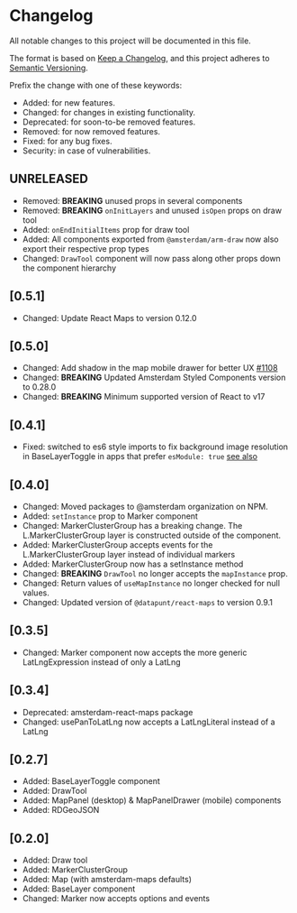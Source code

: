 # Changelog

All notable changes to this project will be documented in this file.

The format is based on [Keep a Changelog](https://keepachangelog.com/en/1.0.0/),
and this project adheres to [Semantic Versioning](https://semver.org/spec/v2.0.0.html).

Prefix the change with one of these keywords:

- Added: for new features.
- Changed: for changes in existing functionality.
- Deprecated: for soon-to-be removed features.
- Removed: for now removed features.
- Fixed: for any bug fixes.
- Security: in case of vulnerabilities.

## UNRELEASED
- Removed: **BREAKING** unused props in several components 
- Removed: **BREAKING** `onInitLayers` and unused `isOpen` props on draw tool
- Added: `onEndInitialItems` prop for draw tool
- Added: All components exported from `@amsterdam/arm-draw` now also export their respective prop types
- Changed: `DrawTool` component will now pass along other props down the component hierarchy

## [0.5.1]
- Changed: Update React Maps to version 0.12.0

## [0.5.0]
- Changed: Add shadow in the map mobile drawer for better UX [#1108](https://github.com/Amsterdam/amsterdam-react-maps/pull/1108)
- Changed: **BREAKING** Updated Amsterdam Styled Components version to 0.28.0
- Changed: **BREAKING** Minimum supported version of React to v17

## [0.4.1]

- Fixed: switched to es6 style imports to fix background image resolution in BaseLayerToggle in apps that prefer `esModule: true` [see also](https://github.com/facebook/create-react-app/pull/9934)

## [0.4.0]

- Changed: Moved packages to @amsterdam organization on NPM.
- Added: `setInstance` prop to Marker component
- Changed: MarkerClusterGroup has a breaking change. The L.MarkerClusterGroup layer is constructed outside of the component. 
- Added: MarkerClusterGroup accepts events for the L.MarkerClusterGroup layer instead of individual markers
- Added: MarkerClusterGroup now has a setInstance method
- Changed: **BREAKING** `DrawTool` no longer accepts the `mapInstance` prop.
- Changed: Return values of `useMapInstance` no longer checked for null values.
- Changed: Updated version of `@datapunt/react-maps` to version 0.9.1

## [0.3.5]

- Changed: Marker component now accepts the more generic LatLngExpression instead of only a LatLng

## [0.3.4]

- Deprecated: amsterdam-react-maps package
- Changed: usePanToLatLng now accepts a LatLngLiteral instead of a LatLng

## [0.2.7]

- Added: BaseLayerToggle component
- Added: DrawTool
- Added: MapPanel (desktop) & MapPanelDrawer (mobile) components
- Added: RDGeoJSON

## [0.2.0]

- Added: Draw tool
- Added: MarkerClusterGroup
- Added: Map (with amsterdam-maps defaults)
- Added: BaseLayer component
- Changed: Marker now accepts options and events
